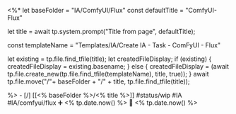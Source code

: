 <%*
let baseFolder = "IA/ComfyUI/Flux"
const defaultTitle = "ComfyUI-Flux"

let title = await tp.system.prompt("Title from page", defaultTitle);

const templateName = "Templates/IA/Create IA - Task - ComFyUI - Flux"

let existing = tp.file.find_tfile(title);
let createdFileDisplay;
if (existing) {
  createdFileDisplay = existing.basename;
} else {
  createdFileDisplay = (await tp.file.create_new(tp.file.find_tfile(templateName), title, true));
}
await tp.file.move("/"+ baseFolder + "/" + title, tp.file.find_tfile(title));

%>   - [/] [[<% baseFolder %>/<% title %>]]  #status/wip #IA #IA/comfyui/flux  ➕ <% tp.date.now() %> 🛫 <% tp.date.now() %>